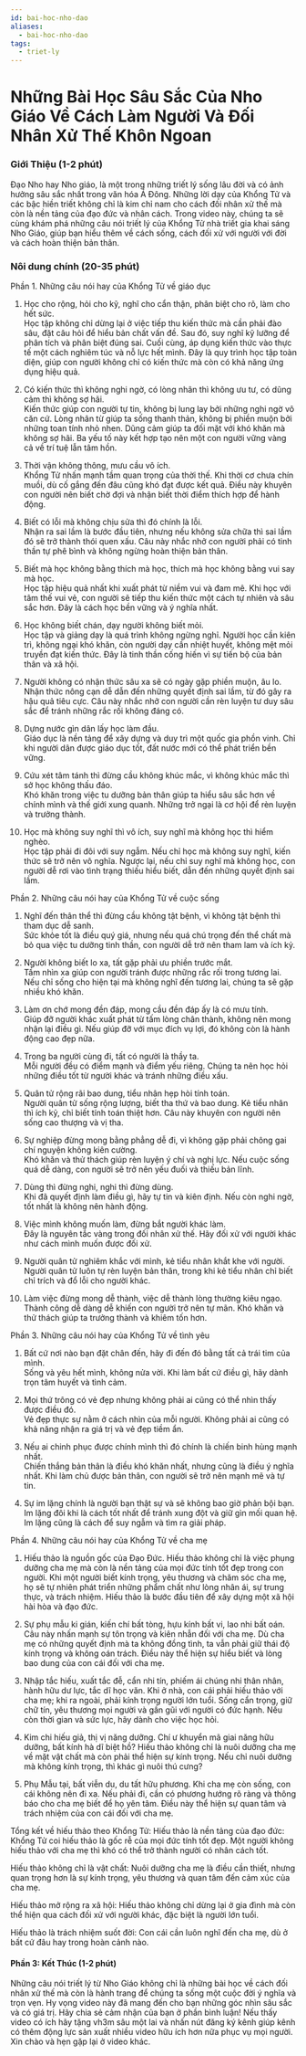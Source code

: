 ```yaml
---
id: bai-hoc-nho-dao
aliases:
  - bai-hoc-nho-dao
tags:
  - triet-ly
---
```


# Những Bài Học Sâu Sắc Của Nho Giáo Về Cách Làm Người Và Đối Nhân Xử Thế Khôn Ngoan

### Giới Thiệu (1-2 phút)
Đạo Nho hay Nho giáo, là một trong những triết lý sống lâu đời và có ảnh hưởng sâu sắc nhất trong văn hóa Á Đông. Những lời dạy của Khổng Tử và các bậc hiền triết không chỉ là kim chỉ nam cho cách đối nhân xử thế mà còn là nền tảng của đạo đức và nhân cách. Trong video này, chúng ta sẽ cùng khám phá những câu nói triết lý của Khổng Tử nhà triết gia khai sáng Nho Giáo, giúp bạn hiểu thêm về cách sống, cách đối xử với người với đời và cách hoàn thiện bản thân.

### Nôi dung chính (20-35 phút)

Phần 1. Những câu nói hay của Khổng Tử về giáo dục

1. Học cho rộng, hỏi cho kỹ, nghĩ cho cẩn thận, phân biệt cho rõ, làm cho hết sức.  
Học tập không chỉ dừng lại ở việc tiếp thu kiến thức mà cần phải đào sâu, đặt câu hỏi để hiểu bản chất vấn đề. Sau đó, suy nghĩ kỹ lưỡng để phân tích và phân biệt đúng sai. Cuối cùng, áp dụng kiến thức vào thực tế một cách nghiêm túc và nỗ lực hết mình. Đây là quy trình học tập toàn diện, giúp con người không chỉ có kiến thức mà còn có khả năng ứng dụng hiệu quả.

2. Có kiến thức thì không nghi ngờ, có lòng nhân thì không ưu tư, có dũng cảm thì không sợ hãi.  
Kiến thức giúp con người tự tin, không bị lung lay bởi những nghi ngờ vô căn cứ. Lòng nhân từ giúp ta sống thanh thản, không bị phiền muộn bởi những toan tính nhỏ nhen. Dũng cảm giúp ta đối mặt với khó khăn mà không sợ hãi. Ba yếu tố này kết hợp tạo nên một con người vững vàng cả về trí tuệ lẫn tâm hồn.

3. Thời vận không thông, mưu cầu vô ích.  
Khổng Tử nhấn mạnh tầm quan trọng của thời thế. Khi thời cơ chưa chín muồi, dù cố gắng đến đâu cũng khó đạt được kết quả. Điều này khuyên con người nên biết chờ đợi và nhận biết thời điểm thích hợp để hành động.

4. Biết có lỗi mà không chịu sửa thì đó chính là lỗi.  
Nhận ra sai lầm là bước đầu tiên, nhưng nếu không sửa chữa thì sai lầm đó sẽ trở thành thói quen xấu. Câu này nhắc nhở con người phải có tinh thần tự phê bình và không ngừng hoàn thiện bản thân.

5. Biết mà học không bằng thích mà học, thích mà học không bằng vui say mà học.  
Học tập hiệu quả nhất khi xuất phát từ niềm vui và đam mê. Khi học với tâm thế vui vẻ, con người sẽ tiếp thu kiến thức một cách tự nhiên và sâu sắc hơn. Đây là cách học bền vững và ý nghĩa nhất.

6. Học không biết chán, dạy người không biết mỏi.  
Học tập và giảng dạy là quá trình không ngừng nghỉ. Người học cần kiên trì, không ngại khó khăn, còn người dạy cần nhiệt huyết, không mệt mỏi truyền đạt kiến thức. Đây là tinh thần cống hiến vì sự tiến bộ của bản thân và xã hội.

7. Người không có nhận thức sâu xa sẽ có ngày gặp phiền muộn, âu lo.  
Nhận thức nông cạn dễ dẫn đến những quyết định sai lầm, từ đó gây ra hậu quả tiêu cực. Câu này nhắc nhở con người cần rèn luyện tư duy sâu sắc để tránh những rắc rối không đáng có.

8. Dựng nước gìn dân lấy học làm đầu.  
Giáo dục là nền tảng để xây dựng và duy trì một quốc gia phồn vinh. Chỉ khi người dân được giáo dục tốt, đất nước mới có thể phát triển bền vững.

9. Cứu xét tâm tánh thì đừng cầu không khúc mắc, vì không khúc mắc thì sở học không thấu đáo.  
Khó khăn trong việc tu dưỡng bản thân giúp ta hiểu sâu sắc hơn về chính mình và thế giới xung quanh. Những trở ngại là cơ hội để rèn luyện và trưởng thành.

10. Học mà không suy nghĩ thì vô ích, suy nghĩ mà không học thì hiểm nghèo.  
Học tập phải đi đôi với suy ngẫm. Nếu chỉ học mà không suy nghĩ, kiến thức sẽ trở nên vô nghĩa. Ngược lại, nếu chỉ suy nghĩ mà không học, con người dễ rơi vào tình trạng thiếu hiểu biết, dẫn đến những quyết định sai lầm.

Phần 2. Những câu nói hay của Khổng Tử về cuộc sống

1. Nghĩ đến thân thể thì đừng cầu không tật bệnh, vì không tật bệnh thì tham dục dễ sanh.  
Sức khỏe tốt là điều quý giá, nhưng nếu quá chú trọng đến thể chất mà bỏ qua việc tu dưỡng tinh thần, con người dễ trở nên tham lam và ích kỷ.

2. Người không biết lo xa, tất gặp phải ưu phiền trước mắt.  
Tầm nhìn xa giúp con người tránh được những rắc rối trong tương lai. Nếu chỉ sống cho hiện tại mà không nghĩ đến tương lai, chúng ta sẽ gặp nhiều khó khăn.

3. Làm ơn chớ mong đền đáp, mong cầu đền đáp ấy là có mưu tính.  
Giúp đỡ người khác xuất phát từ tấm lòng chân thành, không nên mong nhận lại điều gì. Nếu giúp đỡ với mục đích vụ lợi, đó không còn là hành động cao đẹp nữa.

4. Trong ba người cùng đi, tất có người là thầy ta.  
Mỗi người đều có điểm mạnh và điểm yếu riêng. Chúng ta nên học hỏi những điều tốt từ người khác và tránh những điều xấu.

5. Quân tử rộng rãi bao dung, tiểu nhân hẹp hòi tính toán.  
Người quân tử sống rộng lượng, biết tha thứ và bao dung. Kẻ tiểu nhân thì ích kỷ, chỉ biết tính toán thiệt hơn. Câu này khuyên con người nên sống cao thượng và vị tha.

6. Sự nghiệp đừng mong bằng phẳng dễ đi, vì không gặp phải chông gai chí nguyện không kiên cường.  
Khó khăn và thử thách giúp rèn luyện ý chí và nghị lực. Nếu cuộc sống quá dễ dàng, con người sẽ trở nên yếu đuối và thiếu bản lĩnh.

7. Dùng thì đừng nghi, nghi thì đừng dùng.  
Khi đã quyết định làm điều gì, hãy tự tin và kiên định. Nếu còn nghi ngờ, tốt nhất là không nên hành động.

8. Việc mình không muốn làm, đừng bắt người khác làm.  
Đây là nguyên tắc vàng trong đối nhân xử thế. Hãy đối xử với người khác như cách mình muốn được đối xử.

9. Người quân tử nghiêm khắc với mình, kẻ tiểu nhân khắt khe với người.  
Người quân tử luôn tự rèn luyện bản thân, trong khi kẻ tiểu nhân chỉ biết chỉ trích và đổ lỗi cho người khác.

10. Làm việc đừng mong dễ thành, việc dễ thành lòng thường kiêu ngạo.  
Thành công dễ dàng dễ khiến con người trở nên tự mãn. Khó khăn và thử thách giúp ta trưởng thành và khiêm tốn hơn.

Phần 3. Những câu nói hay của Khổng Tử về tình yêu

1. Bất cứ nơi nào bạn đặt chân đến, hãy đi đến đó bằng tất cả trái tim của mình.  
Sống và yêu hết mình, không nửa vời. Khi làm bất cứ điều gì, hãy dành trọn tâm huyết và tình cảm.

2. Mọi thứ trông có vẻ đẹp nhưng không phải ai cũng có thể nhìn thấy được điều đó.  
Vẻ đẹp thực sự nằm ở cách nhìn của mỗi người. Không phải ai cũng có khả năng nhận ra giá trị và vẻ đẹp tiềm ẩn.

3. Nếu ai chinh phục được chính mình thì đó chính là chiến binh hùng mạnh nhất.  
Chiến thắng bản thân là điều khó khăn nhất, nhưng cũng là điều ý nghĩa nhất. Khi làm chủ được bản thân, con người sẽ trở nên mạnh mẽ và tự tin.

4. Sự im lặng chính là người bạn thật sự và sẽ không bao giờ phản bội bạn.  
Im lặng đôi khi là cách tốt nhất để tránh xung đột và giữ gìn mối quan hệ. Im lặng cũng là cách để suy ngẫm và tìm ra giải pháp.

Phần 4. Những câu nói hay của Khổng Tử về cha mẹ

1. Hiếu thảo là nguồn gốc của Đạo Đức.
Hiếu thảo không chỉ là việc phụng dưỡng cha mẹ mà còn là nền tảng của mọi đức tính tốt đẹp trong con người. Khi một người biết kính trọng, yêu thương và chăm sóc cha mẹ, họ sẽ tự nhiên phát triển những phẩm chất như lòng nhân ái, sự trung thực, và trách nhiệm. Hiếu thảo là bước đầu tiên để xây dựng một xã hội hài hòa và đạo đức.  

2. Sự phụ mẫu ki gián, kiến chí bất tòng, hựu kính bất vi, lao nhi bất oán.
Câu này nhấn mạnh sự tôn trọng và kiên nhẫn đối với cha mẹ. Dù cha mẹ có những quyết định mà ta không đồng tình, ta vẫn phải giữ thái độ kính trọng và không oán trách. Điều này thể hiện sự hiểu biết và lòng bao dung của con cái đối với cha mẹ.  

3. Nhập tắc hiếu, xuất tắc đễ, cẩn nhi tín, phiếm ái chúng nhi thân nhân, hành hữu dư lực, tắc dĩ học văn.
Khi ở nhà, con cái phải hiếu thảo với cha mẹ; khi ra ngoài, phải kính trọng người lớn tuổi. Sống cẩn trọng, giữ chữ tín, yêu thương mọi người và gần gũi với người có đức hạnh. Nếu còn thời gian và sức lực, hãy dành cho việc học hỏi.  

4. Kim chi hiếu giả, thị vị năng dưỡng. Chí ư khuyển mã giai năng hữu dưỡng, bất kính hà dĩ biệt hồ?
Hiếu thảo không chỉ là nuôi dưỡng cha mẹ về mặt vật chất mà còn phải thể hiện sự kính trọng. Nếu chỉ nuôi dưỡng mà không kính trọng, thì khác gì nuôi thú cưng?  

5. Phụ Mẫu tại, bất viễn du, du tất hữu phương.
Khi cha mẹ còn sống, con cái không nên đi xa. Nếu phải đi, cần có phương hướng rõ ràng và thông báo cho cha mẹ biết để họ yên tâm. Điều này thể hiện sự quan tâm và trách nhiệm của con cái đối với cha mẹ.  

Tổng kết về hiếu thảo theo Khổng Tử:
Hiếu thảo là nền tảng của đạo đức: Khổng Tử coi hiếu thảo là gốc rễ của mọi đức tính tốt đẹp. Một người không hiếu thảo với cha mẹ thì khó có thể trở thành người có nhân cách tốt.

Hiếu thảo không chỉ là vật chất: Nuôi dưỡng cha mẹ là điều cần thiết, nhưng quan trọng hơn là sự kính trọng, yêu thương và quan tâm đến cảm xúc của cha mẹ.

Hiếu thảo mở rộng ra xã hội: Hiếu thảo không chỉ dừng lại ở gia đình mà còn thể hiện qua cách đối xử với người khác, đặc biệt là người lớn tuổi.

Hiếu thảo là trách nhiệm suốt đời: Con cái cần luôn nghĩ đến cha mẹ, dù ở bất cứ đâu hay trong hoàn cảnh nào.

#### Phần 3: Kết Thúc (1-2 phút)
Những câu nói triết lý từ Nho Giáo không chỉ là những bài học về cách đối nhân xử thế mà còn là hành trang để chúng ta sống một cuộc đời ý nghĩa và trọn vẹn. Hy vọng video này đã mang đến cho bạn những góc nhìn sâu sắc và có giá trị. Hãy chia sẻ cảm nhận của bạn ở phần bình luận! Nếu thấy video có ích hãy tặng vh3m sâu một lai và nhấn nút đăng ký kênh giúp kênh có thêm động lực sản xuất nhiều video hữu ích hơn nữa phục vụ mọi người. Xin chào và hẹn gặp lại ở video khác.


